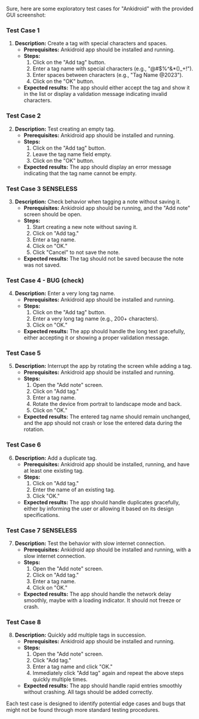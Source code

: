 Sure, here are some exploratory test cases for "Ankidroid" with the provided GUI screenshot:

### Test Case 1
1. **Description:** Create a tag with special characters and spaces.
   - **Prerequisites:** Ankidroid app should be installed and running.
   - **Steps:**
     1. Click on the "Add tag" button.
     2. Enter a tag name with special characters (e.g., "@#$%^&*()_+!").
     3. Enter spaces between characters (e.g., "Tag Name @2023").
     4. Click on the "OK" button.
   - **Expected results:** The app should either accept the tag and show it in the list or display a validation message indicating invalid characters.

### Test Case 2
2. **Description:** Test creating an empty tag.
   - **Prerequisites:** Ankidroid app should be installed and running.
   - **Steps:**
     1. Click on the "Add tag" button.
     2. Leave the tag name field empty.
     3. Click on the "OK" button.
   - **Expected results:** The app should display an error message indicating that the tag name cannot be empty.

### Test Case 3 SENSELESS
3. **Description:** Check behavior when tagging a note without saving it.
   - **Prerequisites:** Ankidroid app should be running, and the "Add note" screen should be open.
   - **Steps:**
     1. Start creating a new note without saving it.
     2. Click on "Add tag."
     3. Enter a tag name.
     4. Click on "OK."
     5. Click "Cancel" to not save the note.
   - **Expected results:** The tag should not be saved because the note was not saved.

### Test Case 4 - BUG (check)
4. **Description:** Enter a very long tag name.
   - **Prerequisites:** Ankidroid app should be installed and running.
   - **Steps:**
     1. Click on the "Add tag" button.
     2. Enter a very long tag name (e.g., 200+ characters).
     3. Click on "OK."
   - **Expected results:** The app should handle the long text gracefully, either accepting it or showing a proper validation message.

### Test Case 5
5. **Description:** Interrupt the app by rotating the screen while adding a tag.
   - **Prerequisites:** Ankidroid app should be installed and running.
   - **Steps:**
     1. Open the "Add note" screen.
     2. Click on "Add tag."
     3. Enter a tag name.
     4. Rotate the device from portrait to landscape mode and back.
     5. Click on "OK."
   - **Expected results:** The entered tag name should remain unchanged, and the app should not crash or lose the entered data during the rotation.

### Test Case 6
6. **Description:** Add a duplicate tag.
   - **Prerequisites:** Ankidroid app should be installed, running, and have at least one existing tag.
   - **Steps:**
     1. Click on "Add tag."
     2. Enter the name of an existing tag.
     3. Click "OK."
   - **Expected results:** The app should handle duplicates gracefully, either by informing the user or allowing it based on its design specifications.

### Test Case 7 SENSELESS
7. **Description:** Test the behavior with slow internet connection.
   - **Prerequisites:** Ankidroid app should be installed and running, with a slow internet connection.
   - **Steps:**
     1. Open the "Add note" screen.
     2. Click on "Add tag."
     3. Enter a tag name.
     4. Click on "OK."
   - **Expected results:** The app should handle the network delay smoothly, maybe with a loading indicator. It should not freeze or crash.

### Test Case 8
8. **Description:** Quickly add multiple tags in succession.
   - **Prerequisites:** Ankidroid app should be installed and running.
   - **Steps:**
     1. Open the "Add note" screen.
     2. Click "Add tag."
     3. Enter a tag name and click "OK."
     4. Immediately click "Add tag" again and repeat the above steps quickly multiple times.
   - **Expected results:** The app should handle rapid entries smoothly without crashing. All tags should be added correctly.

Each test case is designed to identify potential edge cases and bugs that might not be found through more standard testing procedures.